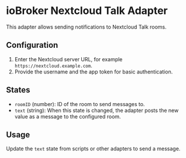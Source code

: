# ioBroker Nextcloud Talk Adapter

This adapter allows sending notifications to Nextcloud Talk rooms.

## Configuration

1. Enter the Nextcloud server URL, for example `https://nextcloud.example.com`.
2. Provide the username and the app token for basic authentication.

## States

- `roomID` (number): ID of the room to send messages to.
- `text` (string): When this state is changed, the adapter posts the new value as a message to the configured room.

## Usage

Update the `text` state from scripts or other adapters to send a message.

